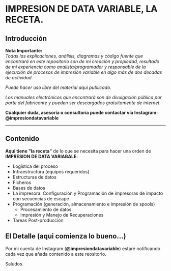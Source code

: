 # **IMPRESION DE DATA VARIABLE**, LA RECETA.

## Introducción

**Nota Importante:**  
_Todas las explicaciones, análisis, diagramas y código fuente que encontrará en este repositorio son de mi creación y  propiedad, resultado de mi experiencia como analista/programador y responsable de la ejecución de procesos  de impresión variable en  algo más de dos decadas de actividad._

_Puede hacer uso libre del material aqui publicado._

_Los manuales electrónicos que encontrará son de divulgación pública por parte del fabricante y pueden ser descargados  gratuitamente de internet._ 

**Cualquier duda, asesoría o consultoría puede contactar vía Instagram: @impresiondatavariable**

------------
## Contenido

**Aqui tiene "la receta"** de lo que se necesita para hacer una orden de **IMPRESION DE DATA VARIABALE**:

- Logística del proceso
- Infraestructura (equipos requeridos)
- Estructuras de datos
- Ficheros
- Bases de datos
- La impresora. Configuración y Programación de impresoras de impacto con secuencias de escape
- Programación (generación, almacenamiento e impresión de spools)
	- Procesamiento de datos
	- Impresión y Manejo de Recuperaciones
- Tareas Post-producción

## El Detalle (aqui comienza lo bueno...)

Por mi cuenta de Instagram (**@impresiondatavariable**) estaré notificando cada vez que añada contenido a este reositorio.

Saludos.

